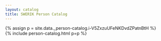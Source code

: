```yaml
---
layout: catalog
title: SWERIK Person Catalog
---
```

{% assign p = site.data._person-catalog.i-V5ZxzuUFeNKDvdZPatnBtH %}
{% include person-catalog.html p=p %}


